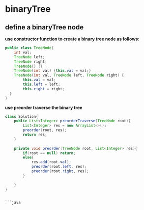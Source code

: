 # binaryTree

## define a binaryTree node 

**use constructor function to create a binary tree node as follows:**

```java
public class TreeNode{
    int val;
    TreeNode left;
    TreeNode right;
    TreeNode() {}
    TreeNode(int val) {this.val = val;}
    TreeNode(int val, TreeNode left, TreeNode right) {
        this.val = val;
        this.left = left;
        this.right = right;
  }
}
```

**use preorder traverse the binary tree**
```java
class Solution{
    public List<Integer> preorderTraverse(TreeNode root){
        List<Integer> res = new ArrayList<>();
        preorder(root, res);
        return res;
    }
    
    private void preorder(TreeNode root, List<Integer> res){
        if(root == null) return;
        else{
            res.add(root.val);
            preorder(root.left, res);
            preorder(root.right, res);
        }
        
    }
}


```java



